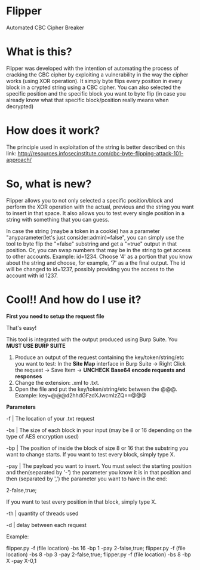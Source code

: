 # Flipper

Automated CBC Cipher Breaker

# What is this?

Flipper was developed with the intention of automating the process of cracking the CBC cipher by exploiting a vulnerability in the way the cipher works (using XOR operation). It simply byte flips every position in every block in a crypted string using a CBC cipher. You can also selected the specific position and the specific block you want to byte flip (in case you already know what that specific block/position really means when decrypted)

# How does it work?

The principle used in exploitation of the string is better described on this link: http://resources.infosecinstitute.com/cbc-byte-flipping-attack-101-approach/

# So, what is new?

Flipper allows you to not only selected a specific position/block and perform the XOR operation with the actual, previous and the string you want to insert in that space. It also allows you to test every single position in a string with something that you can guess.

In case the string (maybe a token in a cookie) has a parameter "anyparameter(let's just consider:admin)=false", you can simply use the tool to byte flip the "=false" substring and get a "=true" output in that position. Or, you can swap numbers that may be in the string to get access to other accounts. Example: id=1234. Choose '4' as a portion that you know about the string and choose, for example, '7' as a the final output. The id will be changed to id=1237, possibly providing you the access to the account with id 1237.

# Cool!! And how do I use it?

**First you need to setup the request file**

That's easy! 

This tool is integrated with the output produced using Burp Suite. You **MUST USE BURP SUITE**

1) Produce an output of the request containing the key/token/string/etc you want to test:
  In the **Site Map** interface in Burp Suite -> Right Click the request -> Save Item -> **UNCHECK Base64 encode requests and responses**
2) Change the extension: .xml to .txt.
3) Open the file and put the key/token/string/etc between the @@@. Example: key=@@@d2hhdGFzdXJwcmlzZQ==@@@

**Parameters**

 -f | The location of your .txt request
 
 -bs | The size of each block in your input (may be 8 or 16 depending on the type of AES encryption used)
 
 -bp | The position of inside the block of size 8 or 16 that the substring you want to change starts. If you want to test every block, simply type X.
 
 -pay | The payload you want to insert. You must select the starting position and then(separated by '-') the parameter you know it is in that position and then (separated by ',') the parameter you want to have in the end:
 
 2-false,true;
 
 If you want to test every position in that block, simply type X.
 
 -th | quantity of threads used
 
 -d | delay between each request
 
 Example:
 
flipper.py -f (file location) -bs 16 -bp 1 -pay 2-false,true;
flipper.py -f (file location) -bs 8 -bp 3 -pay 2-false,true;
flipper.py -f (file location) -bs 8 -bp X -pay X-0,1

